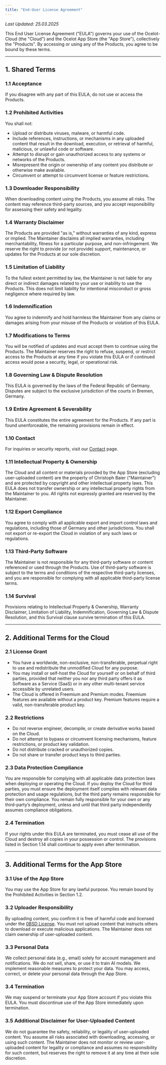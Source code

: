 ```yaml
---
title: "End-User License Agreement"
---
```


_Last Updated: 25.03.2025_

This End User License Agreement ("EULA") governs your use of the Ocelot-Cloud (the "Cloud") and the Ocelot App Store (the "App Store"), collectively the "Products". By accessing or using any of the Products, you agree to be bound by these terms.

---

## 1. Shared Terms

### 1.1 Acceptance
If you disagree with any part of this EULA, do not use or access the Products.

### 1.2 Prohibited Activities
You shall not:
- Upload or distribute viruses, malware, or harmful code.
- Include references, instructions, or mechanisms in any uploaded content that result in the download, execution, or retrieval of harmful, malicious, or unlawful code or software.
- Attempt to disrupt or gain unauthorized access to any systems or networks of the Products.
- Misrepresent the origin or ownership of any content you distribute or otherwise make available.
- Circumvent or attempt to circumvent license or feature restrictions.

### 1.3 Downloader Responsibility
When downloading content using the Products, you assume all risks. The content may reference third-party sources, and you accept responsibility for assessing their safety and legality.

### 1.4 Warranty Disclaimer
The Products are provided "as is," without warranties of any kind, express or implied. The Maintainer disclaims all implied warranties, including merchantability, fitness for a particular purpose, and non-infringement. We reserve the right to provide (or not provide) support, maintenance, or updates for the Products at our sole discretion.

### 1.5 Limitation of Liability
To the fullest extent permitted by law, the Maintainer is not liable for any direct or indirect damages related to your use or inability to use the Products. This does not limit liability for intentional misconduct or gross negligence where required by law.

### 1.6 Indemnification
You agree to indemnify and hold harmless the Maintainer from any claims or damages arising from your misuse of the Products or violation of this EULA.

### 1.7 Modifications to Terms
You will be notified of updates and must accept them to continue using the Products. The Maintainer reserves the right to refuse, suspend, or restrict access to the Products at any time if you violate this EULA or if continued access would pose a security, legal, or operational risk.

### 1.8 Governing Law & Dispute Resolution
This EULA is governed by the laws of the Federal Republic of Germany. Disputes are subject to the exclusive jurisdiction of the courts in Bremen, Germany.

### 1.9 Entire Agreement & Severability
This EULA constitutes the entire agreement for the Products. If any part is found unenforceable, the remaining provisions remain in effect.

### 1.10 Contact
For inquiries or security reports, visit our [Contact](/docs/contact) page.

### 1.11 Intellectual Property & Ownership
The Cloud and all content or materials provided by the App Store (excluding user-uploaded content) are the property of Christoph Baier ("Maintainer") and are protected by copyright and other intellectual property laws. This EULA does not transfer ownership or any intellectual property rights from the Maintainer to you. All rights not expressly granted are reserved by the Maintainer.

### 1.12 Export Compliance
You agree to comply with all applicable export and import control laws and regulations, including those of Germany and other jurisdictions. You shall not export or re-export the Cloud in violation of any such laws or regulations.

### 1.13 Third-Party Software
The Maintainer is not responsible for any third-party software or content referenced or used through the Products. Use of third-party software is subject to the terms and conditions of the respective third-party licenses, and you are responsible for complying with all applicable third-party license terms.

### 1.14 Survival
Provisions relating to Intellectual Property & Ownership, Warranty Disclaimer, Limitation of Liability, Indemnification, Governing Law & Dispute Resolution, and this Survival clause survive termination of this EULA.

---

## 2. Additional Terms for the Cloud

### 2.1 License Grant
- You have a worldwide, non-exclusive, non-transferable, perpetual right to use and redistribute the unmodified Cloud for any purpose.
- You may install or self-host the Cloud for yourself or on behalf of third parties, provided that neither you nor any third party offers it as Software as a Service (SaaS) or in any other multi-tenant service accessible by unrelated users.
- The Cloud is offered in Freemium and Premium modes. Freemium features are available without a product key. Premium features require a valid, non-transferable product key.

### 2.2 Restrictions
- Do not reverse engineer, decompile, or create derivative works based on the Cloud.
- Do not attempt to bypass or circumvent licensing mechanisms, feature restrictions, or product key validation.
- Do not distribute cracked or unauthorized copies.
- Do not share or transfer product keys to third parties.

### 2.3 Data Protection Compliance
You are responsible for complying with all applicable data protection laws when deploying or operating the Cloud. If you deploy the Cloud for third parties, you must ensure the deployment itself complies with relevant data protection and usage regulations, but the third party remains responsible for their own compliance. You remain fully responsible for your own or any third-party’s deployment, unless and until that third party independently assumes compliance obligations.

### 2.4 Termination
If your rights under this EULA are terminated, you must cease all use of the Cloud and destroy all copies in your possession or control. The provisions listed in Section 1.14 shall continue to apply even after termination.

---

## 3. Additional Terms for the App Store

### 3.1 Use of the App Store
You may use the App Store for any lawful purpose. You remain bound by the Prohibited Activities in Section 1.2.

### 3.2 Uploader Responsibility
By uploading content, you confirm it is free of harmful code and licensed under the [0BSD License](https://opensource.org/license/0bsd). You must not upload content that instructs others to download or execute malicious applications. The Maintainer does not claim ownership of user-uploaded content.

### 3.3 Personal Data
We collect personal data (e.g., email) solely for account management and notifications. We do not sell, share, or use it to train AI models. We implement reasonable measures to protect your data. You may access, correct, or delete your personal data through the App Store.

### 3.4 Termination
We may suspend or terminate your App Store account if you violate this EULA. You must discontinue use of the App Store immediately upon termination.

### 3.5 Additional Disclaimer for User-Uploaded Content
We do not guarantee the safety, reliability, or legality of user-uploaded content. You assume all risks associated with downloading, accessing, or using such content. The Maintainer does not monitor or review user-uploaded content for legality or compliance and assumes no responsibility for such content, but reserves the right to remove it at any time at their sole discretion.
